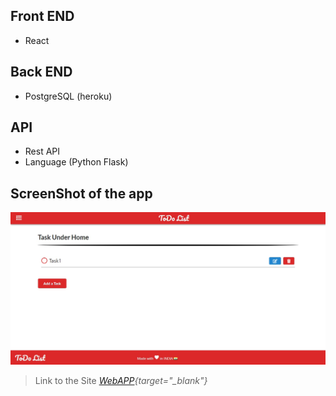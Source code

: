 ## Front END

- React

## Back END

- PostgreSQL (heroku)

## API

- Rest API
- Language (Python Flask)

## ScreenShot of the app

![App Screenshot](/app.jpg)

> Link to the Site _[WebAPP](http://indresh-todolist.surge.sh){target="\_blank"}_
